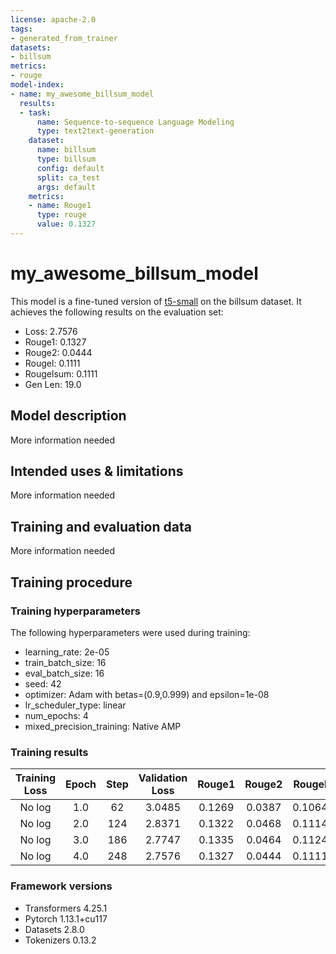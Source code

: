 ```yaml
---
license: apache-2.0
tags:
- generated_from_trainer
datasets:
- billsum
metrics:
- rouge
model-index:
- name: my_awesome_billsum_model
  results:
  - task:
      name: Sequence-to-sequence Language Modeling
      type: text2text-generation
    dataset:
      name: billsum
      type: billsum
      config: default
      split: ca_test
      args: default
    metrics:
    - name: Rouge1
      type: rouge
      value: 0.1327
---
```


<!-- This model card has been generated automatically according to the information the Trainer had access to. You
should probably proofread and complete it, then remove this comment. -->

# my_awesome_billsum_model

This model is a fine-tuned version of [t5-small](https://huggingface.co/t5-small) on the billsum dataset.
It achieves the following results on the evaluation set:
- Loss: 2.7576
- Rouge1: 0.1327
- Rouge2: 0.0444
- Rougel: 0.1111
- Rougelsum: 0.1111
- Gen Len: 19.0

## Model description

More information needed

## Intended uses & limitations

More information needed

## Training and evaluation data

More information needed

## Training procedure

### Training hyperparameters

The following hyperparameters were used during training:
- learning_rate: 2e-05
- train_batch_size: 16
- eval_batch_size: 16
- seed: 42
- optimizer: Adam with betas=(0.9,0.999) and epsilon=1e-08
- lr_scheduler_type: linear
- num_epochs: 4
- mixed_precision_training: Native AMP

### Training results

| Training Loss | Epoch | Step | Validation Loss | Rouge1 | Rouge2 | Rougel | Rougelsum | Gen Len |
|:-------------:|:-----:|:----:|:---------------:|:------:|:------:|:------:|:---------:|:-------:|
| No log        | 1.0   | 62   | 3.0485          | 0.1269 | 0.0387 | 0.1064 | 0.1065    | 19.0    |
| No log        | 2.0   | 124  | 2.8371          | 0.1322 | 0.0468 | 0.1114 | 0.1114    | 19.0    |
| No log        | 3.0   | 186  | 2.7747          | 0.1335 | 0.0464 | 0.1124 | 0.1123    | 19.0    |
| No log        | 4.0   | 248  | 2.7576          | 0.1327 | 0.0444 | 0.1111 | 0.1111    | 19.0    |


### Framework versions

- Transformers 4.25.1
- Pytorch 1.13.1+cu117
- Datasets 2.8.0
- Tokenizers 0.13.2
